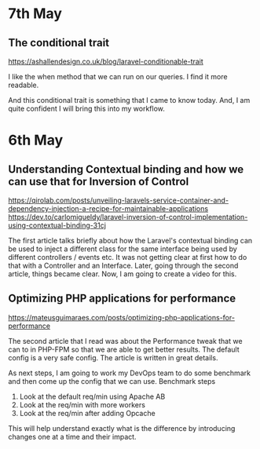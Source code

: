 # 7th May
## The conditional trait
https://ashallendesign.co.uk/blog/laravel-conditionable-trait

I like the when method that we can run on our queries. I find it more readable. 

And this conditional trait is something that I came to know today. And, I am quite confident I will bring this into my workflow. 

# 6th May

## Understanding Contextual binding and how we can use that for Inversion of Control
https://qirolab.com/posts/unveiling-laravels-service-container-and-dependency-injection-a-recipe-for-maintainable-applications
https://dev.to/carlomigueldy/laravel-inversion-of-control-implementation-using-contextual-binding-31cj

The first article talks briefly about how the Laravel's contextual binding can be used to inject a different class for the same interface being used by different controllers / events etc.
It was not getting clear at first how to do that with a Controller and an Interface. Later, going through the second article, things became clear. 
Now, I am going to create a video for this.

## Optimizing PHP applications for performance
https://mateusguimaraes.com/posts/optimizing-php-applications-for-performance

The second article that I read was about the Performance tweak that we can to in PHP-FPM so that we are able to get better results. The default config is a very safe config. 
The article is written in great details. 

As next steps, I am going to work my DevOps team to do some benchmark and then come up the config that we can use. 
Benchmark steps
1. Look at the default req/min using Apache AB
2. Look at the req/min with more workers
3. Look at the req/min after adding Opcache

This will help understand exactly what is the difference by introducing changes one at a time and their impact.
